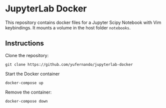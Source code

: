 # JupyterLab Docker

This repository contains docker files for a Jupyter Scipy Notebook with Vim keybindings. It mounts
a volume in the host folder `notebooks`.

## Instructions

Clone the repository:

`git clone https://github.com/yufernando/jupyterlab-docker`

Start the Docker container

`docker-compose up`

Remove the container:

`docker-compose down`
